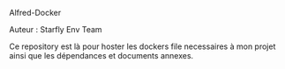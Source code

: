 Alfred-Docker 

Auteur : Starfly Env Team

Ce repository est là pour hoster les dockers file necessaires à mon projet ainsi que les dépendances et documents annexes.


